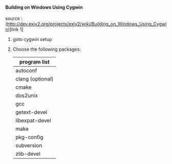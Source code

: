 #### Building on Windows Using Cygwin
source : (http://dev.exiv2.org/projects/exiv2/wiki/Building_on_Windows_Using_Cygwin)[link 1]
1. goto cygwin setup 
2. Choose the following packages: 

   program list | 
   |--- | 
   autoconf |
   clang (optional) |
   cmake |
   dos2unix |
   gcc |
   getext-devel |
   libexpat-devel |
   make |
   pkg-config |
   subversion |
   zlib-devel |
   
